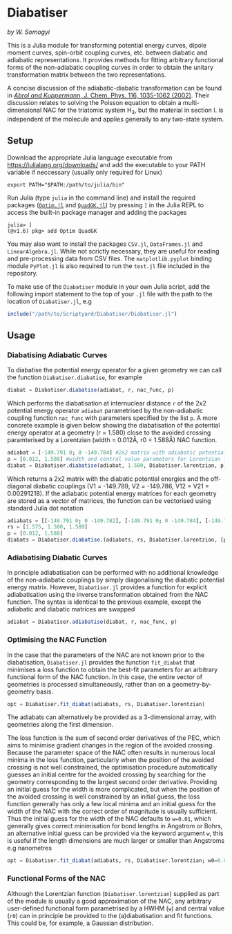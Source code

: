 # Diabatiser
_by W. Somogyi_

This is a Julia module for transforming potential energy curves, dipole moment curves, spin-orbit coupling curves, etc. between diabatic and adiabatic representations. It provides methods for fitting arbitrary functional forms of the non-adiabatic coupling curves in order to obtain the unitary transformation matrix between the two representations.

A concise discussion of the adiabatic-diabatic transformation can be found in [_Abrol and Kuppermann_, J. Chem. Phys. 116, 1035-1062 (2002)](https://doi.org/10.1063/1.1419257). Their discussion relates to solving the Poisson equation to obtain a multi-dimensional NAC for the triatomic system H<sub>3</sub>, but the material in section I. is independent of the molecule and applies generally to any two-state system.

## Setup

Download the appropriate Julia language executable from https://julialang.org/downloads/ and add the executable to your PATH variable if neccessary (usually only required for Linux)

```
export PATH="$PATH:/path/to/julia/bin"
```

Run Julia (type `julia` in the command line) and install the required packages ([`Optim.jl`](https://github.com/JuliaNLSolvers/Optim.jl) and [`QuadGK.jl`](https://github.com/JuliaMath/QuadGK.jl)) by pressing `]` in the Julia REPL to access the built-in package manager and adding the packages

```
julia> ]
(@v1.6) pkg> add Optim QuadGK
```

You may also want to install the packages `CSV.jl`, `DataFrames.jl` and `LinearAlgebra.jl`. While not scrictly necessary, they are useful for reading and pre-processing data from CSV files. The `matplotlib.pyplot` binding module `PyPlot.jl` is also required to run the `test.jl` file included in the repository.

To make use of the `Diabatiser` module in your own Julia script, add the following import statement to the top of your `.jl` file with the path to the location of `Diabatiser.jl`, e.g

```julia
include("/path/to/Scriptyard/Diabatiser/Diabatiser.jl")
```

## Usage

### Diabatising Adiabatic Curves

To diabatise the potential energy operator for a given geometry we can call the function `Diabatiser.diabatise`, for example

```julia
diabat = Diabatiser.diabatise(adiabat, r, nac_func, p)
```

Which performs the diabatisation at internuclear distance `r` of the 2x2 potential energy operator `adiabat` parametrised by the non-adiabatic coupling function `nac_func` with parameters specified by the list `p`. A more concrete example is given below showing the diabatisation of the potential energy operator at a geometry (r = 1.580) close to the avoided crossing paramterised by a Lorentzian (width = 0.012Å, r0 = 1.588Å) NAC function.

```julia
adiabat = [-149.791 0; 0 -149.784] #2x2 matrix with adiabatic potential energies on the diagonal
p = [0.012, 1.588] #width and central value parameters for Lorentzian function
diabat = Diabatiser.diabatise(adiabat, 1.580, Diabatiser.lorentzian, p)
```

Which returns a 2x2 matrix with the diabatic potential energies and the off-diagonal diabatic couplings (V1 = -149.789, V2 = -149.786, V12 = V21 = 0.00291218). If the adiabatic potential energy matrices for each geometry are stored as a vector of matrices, the function can be vectorised using standard Julia dot notation

```julia
adiabats = [[-149.791 0; 0 -149.782], [-149.791 0; 0 -149.784], [-149.792 0; 0 -149.786]]
rs = [1.575, 1.580, 1.589]
p = [0.012, 1.588]
diabats = Diabatiser.diabatise.(adiabats, rs, Diabatiser.lorentzian, [p for i=1:length(adiabats)])
```

### Adiabatising Diabatic Curves

In principle adiabatisation can be performed with no additional knowledge of the non-adiabatic couplings by simply diagonalising the diabatic potential energy matrix. However, `Diabatiser.jl` provides a function for explicit adiabatisation using the inverse transformation obtained from the NAC function. The syntax is identical to the previous example, except the adiabatic and diabatic matrices are swapped

```julia
adiabat = Diabatiser.adiabatise(diabat, r, nac_func, p)
```

### Optimising the NAC Function

In the case that the parameters of the NAC are not known prior to the diabatisation, `Diabatiser.jl` provides the function `fit_diabat` that minimises a loss function to obtain the best-fit parameters for an arbitrary functional form of the NAC function. In this case, the entire vector of geometries is processed simultaneously, rather than on a geometry-by-geometry basis.

```julia
opt = Diabatiser.fit_diabat(adiabats, rs, Diabatiser.lorentzian)
```

The adiabats can alternatively be provided as a 3-dimensional array, with geometries along the first dimension. 

The loss function is the sum of second order derivatives of the PEC, which aims to minimise gradient changes in the region of the avoided crossing. Because the parameter space of the NAC often results in numerous local minima in the loss function, particularly when the position of the avoided crossing is not well constrained, the optimisation procedure automatically guesses an initial centre for the avoided crossing by searching for the geometry corresponding to the largest second order derivative. Providing an initial guess for the width is more complicated, but when the position of the avoided crossing is well constrained by an initial guess, the loss function generally has only a few local minima and an initial guess for the width of the NAC with the correct order of magnitude is usually sufficient. Thus the initial guess for the width of the NAC defaults to `w=0.01`, which generally gives correct minimisation for bond lengths in Angstrom or Bohrs, an alternative initial guess can be provided via the keyword argument `w`, this is useful if the length dimensions are much larger or smaller than Angstroms e.g nanometres

```julia
opt = Diabatiser.fit_diabat(adiabats, rs, Diabatiser.lorentzian; w0=0.001)
```

### Functional Forms of the NAC

Although the Lorentzian function (`Diabatiser.lorentzian`) supplied as part of the module is usually a good approximation of the NAC, any arbitrary user-defined functional form parametrised by a HWHM (`w`) and central value (`r0`) can in principle be provided to the (a)diabatisation and fit functions. This could be, for example, a Gaussian distribution.


